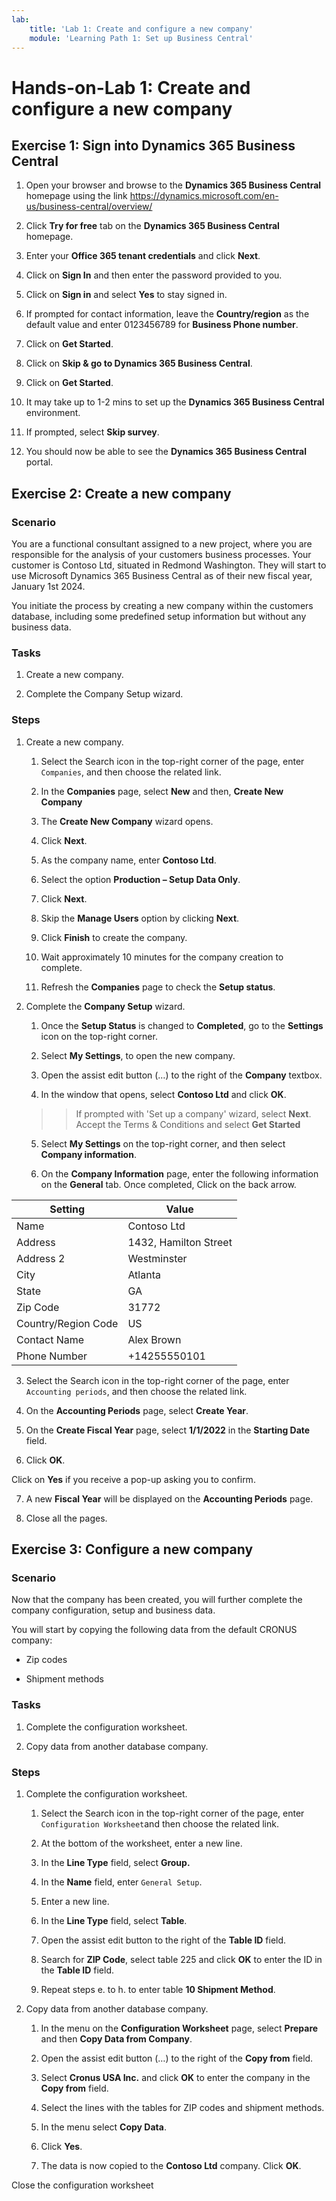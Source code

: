 ```yaml
---
lab:
    title: 'Lab 1: Create and configure a new company'
    module: 'Learning Path 1: Set up Business Central'
---
```


Hands-on-Lab 1: Create and configure a new company
====================================================

Exercise 1: Sign into Dynamics 365 Business Central
---------------------------------------------------

1.  Open your browser and browse to the **Dynamics 365 Business Central**
    homepage using the link
    <https://dynamics.microsoft.com/en-us/business-central/overview/>

2.  Click **Try for free** tab on the **Dynamics 365 Business Central**
    homepage.

3.  Enter your **Office 365 tenant credentials** and click **Next**.   

4.  Click on **Sign In** and then enter the password provided to you.

5.  Click on **Sign in** and  select **Yes** to stay signed in.

6.  If prompted for contact information, leave the **Country/region** as the default value and enter 0123456789 for  **Business Phone number**.

7.  Click on **Get Started**.

8.  Click on **Skip & go to Dynamics 365 Business Central**.

9.  Click on **Get Started**.

10.  It may take up to 1-2 mins to set up the **Dynamics 365 Business Central**
    environment.

11.  If prompted, select **Skip survey**.

12.  You should now be able to see the **Dynamics 365 Business Central** portal.


Exercise 2: Create a new company
--------------------------------

### Scenario

You are a functional consultant assigned to a new project, where you are
responsible for the analysis of your customers business processes. Your customer
is Contoso Ltd, situated in Redmond Washington. They will start to use
Microsoft Dynamics 365 Business Central as of their new fiscal year, January 1st
2024.

You initiate the process by creating a new company within the customers
database, including some predefined setup information but without any business
data.

### Tasks

1.  Create a new company.

2.  Complete the Company Setup wizard.

### Steps

1.  Create a new company.

    1.  Select the Search icon in the top-right corner of the page,
        enter `Companies`, and then choose the related link.

    2.  In the **Companies** page, select **New** and then, **Create New
        Company**

    3.  The **Create New Company** wizard opens.

    4.  Click **Next**.

    5.  As the company name, enter **Contoso Ltd**.

    6.  Select the option **Production – Setup Data Only**.

    7.  Click **Next**.

    8.  Skip the **Manage Users** option by clicking **Next**.

    9.  Click **Finish** to create the company.

    10. Wait approximately 10 minutes for the company creation to complete.

    11. Refresh the **Companies** page to check the **Setup status**.

2.  Complete the **Company Setup** wizard.

    1.  Once the **Setup Status** is changed to **Completed**, go to the
        **Settings** icon on the top-right corner.

    2.  Select **My Settings**, to open the new company.

    3.  Open the assist edit button (…) to the right of the **Company** textbox.

    4.  In the window that opens, select **Contoso Ltd** and click **OK**.

    >> If prompted with 'Set up a company' wizard, select **Next**. Accept the Terms & Conditions and select **Get Started**

   
    5.  Select **My Settings** on the top-right corner, and then select
        **Company information**.

    6.  On the **Company Information** page, enter the following information on
        the **General** tab. Once completed, Click on the back arrow.

| Setting             | Value                 |
|---------------------|-----------------------|
| Name                | Contoso Ltd           |
| Address             | 1432, Hamilton Street |
| Address 2           | Westminster           |
| City                | Atlanta               |
| State               | GA                    |
| Zip Code            | 31772                 |
| Country/Region Code | US                    |
| Contact Name        | Alex Brown            |
| Phone Number        | \+14255550101         |

3.  Select the Search icon in the top-right corner of the page, enter
    `Accounting periods`, and then choose the related link.

4.  On the **Accounting Periods** page, select **Create Year**.

5.  On the **Create Fiscal Year** page, select **1/1/2022** in the **Starting
    Date** field.

6.  Click **OK**.

 Click on **Yes** if you receive a pop-up asking you to confirm.

7.  A new **Fiscal Year** will be displayed on the **Accounting Periods** page.

8.  Close all the pages.

Exercise 3: Configure a new company
-----------------------------------

### Scenario

Now that the company has been created, you will further complete the company
configuration, setup and business data.

You will start by copying the following data from the default CRONUS company:

-   Zip codes

-   Shipment methods

### Tasks

1.  Complete the configuration worksheet.

2.  Copy data from another database company.

### Steps

1.  Complete the configuration worksheet.

    1.  Select the Search icon in the top-right corner of the page,
        enter `Configuration Worksheet`and then choose the related link.

    2.  At the bottom of the worksheet, enter a new line.

    3.  In the **Line Type** field, select **Group.**

    4.  In the **Name** field, enter `General Setup`.

    5.  Enter a new line.

    6.  In the **Line Type** field, select **Table**.

    7.  Open the assist edit button to the right of the **Table ID** field.

    8.  Search for **ZIP Code**, select table 225 and click **OK** to enter the
        ID in the **Table ID** field.

    9.  Repeat steps e. to h. to enter table **10 Shipment Method**.

2.  Copy data from another database company.

    1.  In the menu on the **Configuration Worksheet** page, select **Prepare**
        and then **Copy Data from Company**.

    2.  Open the assist edit button (…) to the right of the **Copy from** field.

    3.  Select **Cronus USA Inc.** and click **OK** to enter the company in the
        **Copy from** field.

    4.  Select the lines with the tables for ZIP codes and shipment methods.

    5.  In the menu select **Copy Data**.

    6.  Click **Yes**.

    7.  The data is now copied to the **Contoso Ltd** company. Click **OK**.

Close the configuration worksheet
